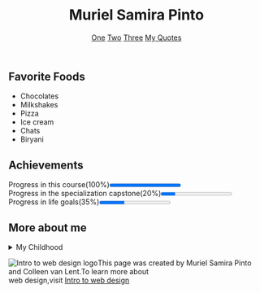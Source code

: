 <!DOCTYPE html>
<html lang="en">
<head>
 <meta charset="UTF=8">
</head>
<body>
     <header>
            <h1>Muriel Samira Pinto</h1>
            <nav>
                <a href="https://www.sjec.ac.in" target="_blank">One</a>
                <a href="https://www.vturesource.com" target="_blank">Two</a>
                <a href="https://www.coursera.org" target="_blank">Three</a>
                <a href="https://www.yourquote.in/muriel-pinto-b812v/quotes" target="_blank">My Quotes</a>
            </nav>
    </header>
    <section>
            <h2>Favorite Foods</h2>
            <ul>
                <li>Chocolates</li>
                <li>Milkshakes</li>
                <li>Pizza</li>
                <li>Ice cream</li>
                <li>Chats</li>
                <li>Biryani</li>
            </ul>
    </section>
    <section>
             <h2>Achievements</h2>
             <p>Progress in this course(100%)<progress value="1"></progress><br>
                Progress in the specialization capstone(20%)<progress value="20" max="100"></progress><br>
                Progress in life goals(35%)<progress value="35" max="100"></progress>
             </p>
    </section>
    <section>
             <h2>More about me</h2>
                   <details>
                        <summary>My Childhood</summary>
                        <p>I was born in Kinnigoli.I did my schooling in Maryvale Higher Primary School and PUC in MGM college,Udupi.As                             a child I always wanted to be doctor but later became interested in engineering.I spend my free time playing                             badminton,cycling,browsing helpful applications and by listening songs.</p>
                    </details>
    </section>
    <footer>
    <p>
      <img src="https://www.intro-webdesign.com/images/newlogo.png" alt="Intro to web design logo">This page was created by Muriel Samira Pinto and Colleen van Lent.To learn more about<br>web design,visit
      <a href="http://www.intro-webdesign.com">Intro to web design</a>
    </p>
    </footer>
 </body>
</html>
